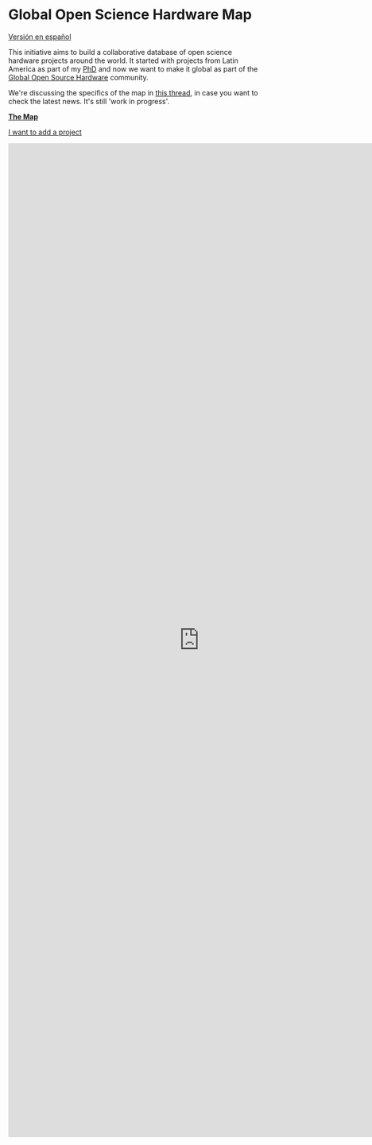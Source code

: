 # Global Open Science Hardware Map

[Versión en español](leer.md)

This initiative aims to build a collaborative database of open science hardware projects around the world. It started with projects from Latin America as part of my [PhD](https://thessaly.github.io/phd/) and now we want to make it global as part of the [Global Open Source Hardware](https://openhardware.science) community. 

We're discussing the specifics of the map in [this thread](https://forum.openhardware.science/t/map-cadastre-list-of-open-science-hardware-initiatives-in-chile-latam/835/3), in case you want to check the latest news. It's still 'work in progress'.

[**The Map**](http://u.osmfr.org/m/255581/) 

[I want to add a project](CONTRIBUTING.md)


<iframe style="width: 80vw; height: 50vh; border: none;" src="https://query.wikidata.org/embed.html#%23defaultView%3AMap%0ASELECT%20%3Fitem%20%3FitemLabel%20%3FlugarLabel%20%3Fcoords%20WHERE%20%7B%0A%20%20%3Fitem%20wdt%3AP361%20wd%3AQ62391989.%0A%20%20%3Fitem%20wdt%3AP276%20%3Flugar.%0A%20%20%3Flugar%20wdt%3AP625%20%3Fcoords.%0A%20%20SERVICE%20wikibase%3Alabel%20%7B%20bd%3AserviceParam%20wikibase%3Alanguage%20%22%5BAUTO_LANGUAGE%5D%2Cen%22.%20%7D%0A%7D" referrerpolicy="origin" sandbox="allow-scripts allow-same-origin allow-popups" ></iframe>
